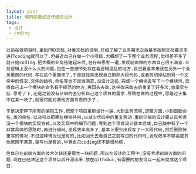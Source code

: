 ```yaml
---
layout: post
title: 编码前要经过仔细的设计
tags: 
 - 设计
 - coding
---
```


    以前在做项目时,拿到PRD文档,对着文档的说明,仔细了解了业务需求之后基本按照文档要求来进行coding就可以了.但最近自己在做一个小项目.大概想了一下整个业务流程,觉得差不多了就开始coding.把大概的业务搭建起来后,在仔细思考一遍,发现前面做的东西自己很不满意.业务逻辑上没什么大的问题.但在一些细节处存在着逻辑混乱的地方.自己看着本来该在另外一个业务里面的代码.写在这个里面来了,于是就经常出现自己删除大段代码,或者剪切掉贴到另一个文件中的情况.文件的结构,命名等也不是很满意,没设计之前,完成一个模块去写下一个模块时,觉得自己上一个模块的命名有不规范的地方,再回头去改,这样改来改去的重复了好多次,效率实在低.思考了下,还是之前没有仔细的去分析自己这个项目的需求.导致在做的过程中,思路过于集中在某一块了,就很可能对其他方面考虑的少了.

    于是决定停下所有的编码工作,把整个项目重新设计一遍.大到业务流程,逻辑方面.小到函数命名,类的命名.以及可以把哪些模块共用,以减少代码中的重复劳动.重新仔细的设计要认真考虑没一个模块的实现方式,以及实现中的细节问题.等到这个项目设计基本完成,自己脑中有了一个非常具体的思路时,再进行编码,发现效率高多了,基本上很少出现写了一大段代码,然后删除掉重写的情况.不过这种情况也是有的,比如回头去看自己之前写过的代码时,发现效率不够高或其他原因不满意,重写也是有的,毕竟自己coding还不是很熟练.

    但自己在前端方面的技术欠缺还是很大一块问题.所以在设计的工程中,没有考虑前端方面的问题.现在已经决定这个项目以后开源出来.放在github上,有需要的朋友可以一起来完成这个项目.
